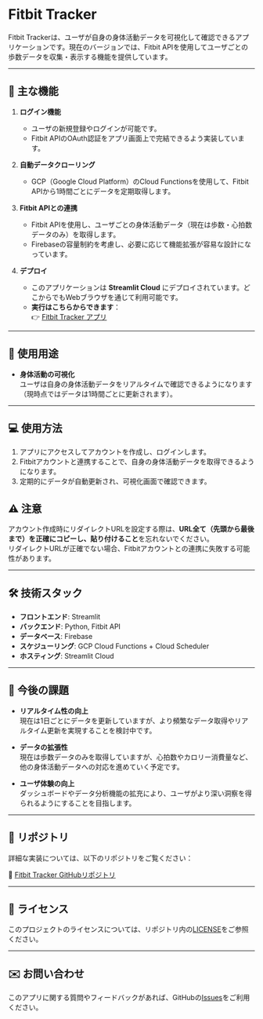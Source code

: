 # Fitbit Tracker

Fitbit Trackerは、ユーザが自身の身体活動データを可視化して確認できるアプリケーションです。現在のバージョンでは、Fitbit APIを使用してユーザごとの歩数データを収集・表示する機能を提供しています。

---

## 🌟 主な機能

1. **ログイン機能**
   - ユーザの新規登録やログインが可能です。
   - Fitbit APIのOAuth認証をアプリ画面上で完結できるよう実装しています。

2. **自動データクローリング**
   - GCP（Google Cloud Platform）のCloud Functionsを使用して、Fitbit APIから1時間ごとにデータを定期取得します。

3. **Fitbit APIとの連携**
   - Fitbit APIを使用し、ユーザごとの身体活動データ（現在は歩数・心拍数データのみ）を取得します。
   - Firebaseの容量制約を考慮し、必要に応じて機能拡張が容易な設計になっています。

4. **デプロイ**
   - このアプリケーションは **Streamlit Cloud** にデプロイされています。どこからでもWebブラウザを通じて利用可能です。
   - **実行はこちらからできます**：  
     👉 [Fitbit Tracker アプリ](https://fitbittracker-bczlqhsg8z7tmzyjptxynr.streamlit.app/)
---

## 🎯 使用用途

- **身体活動の可視化**  
  ユーザは自身の身体活動データをリアルタイムで確認できるようになります（現時点ではデータは1時間ごとに更新されます）。

---

## 💻 使用方法

1. アプリにアクセスしてアカウントを作成し、ログインします。
2. Fitbitアカウントと連携することで、自身の身体活動データを取得できるようになります。
3. 定期的にデータが自動更新され、可視化画面で確認できます。
   
## ⚠️ 注意
アカウント作成時にリダイレクトURLを設定する際は、**URL全て（先頭から最後まで）を正確にコピーし、貼り付けること**を忘れないでください。  
リダイレクトURLが正確でない場合、Fitbitアカウントとの連携に失敗する可能性があります。

---

## 🛠️ 技術スタック

- **フロントエンド**: Streamlit
- **バックエンド**: Python, Fitbit API
- **データベース**: Firebase
- **スケジューリング**: GCP Cloud Functions + Cloud Scheduler
- **ホスティング**: Streamlit Cloud

---

## 📌 今後の課題

- **リアルタイム性の向上**  
  現在は1日ごとにデータを更新していますが、より頻繁なデータ取得やリアルタイム更新を実現することを検討中です。

- **データの拡張性**  
  現在は歩数データのみを取得していますが、心拍数やカロリー消費量など、他の身体活動データへの対応を進めていく予定です。

- **ユーザ体験の向上**  
  ダッシュボードやデータ分析機能の拡充により、ユーザがより深い洞察を得られるようにすることを目指します。

---

## 📂 リポジトリ

詳細な実装については、以下のリポジトリをご覧ください：

🔗 [Fitbit Tracker GitHubリポジトリ](https://github.com/ryun89/fitbit_tracker)

---

## 📝 ライセンス

このプロジェクトのライセンスについては、リポジトリ内の[LICENSE](https://github.com/ryun89/fitbit_tracker/blob/main/LICENSE)をご参照ください。

---

## ✉️ お問い合わせ

このアプリに関する質問やフィードバックがあれば、GitHubの[Issues](https://github.com/ryun89/fitbit_tracker/issues)をご利用ください。


